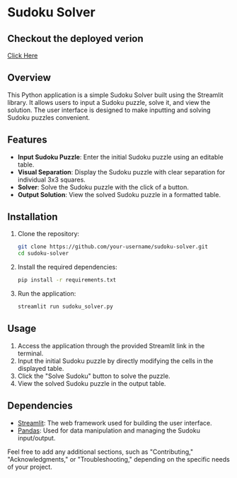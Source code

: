 # Sudoku Solver

## Checkout the deployed verion
[Click Here](https://sudokusolver-s9ozswfh576df7mszhkmjy.streamlit.app/)


## Overview

This Python application is a simple Sudoku Solver built using the Streamlit library. It allows users to input a Sudoku puzzle, solve it, and view the solution. The user interface is designed to make inputting and solving Sudoku puzzles convenient.

## Features

- **Input Sudoku Puzzle**: Enter the initial Sudoku puzzle using an editable table.
- **Visual Separation**: Display the Sudoku puzzle with clear separation for individual 3x3 squares.
- **Solver**: Solve the Sudoku puzzle with the click of a button.
- **Output Solution**: View the solved Sudoku puzzle in a formatted table.

## Installation

1. Clone the repository:

    ```bash
    git clone https://github.com/your-username/sudoku-solver.git
    cd sudoku-solver
    ```

2. Install the required dependencies:

    ```bash
    pip install -r requirements.txt
    ```

3. Run the application:

    ```bash
    streamlit run sudoku_solver.py
    ```

## Usage

1. Access the application through the provided Streamlit link in the terminal.
2. Input the initial Sudoku puzzle by directly modifying the cells in the displayed table.
3. Click the "Solve Sudoku" button to solve the puzzle.
4. View the solved Sudoku puzzle in the output table.

## Dependencies

- [Streamlit](https://www.streamlit.io/): The web framework used for building the user interface.
- [Pandas](https://pandas.pydata.org/): Used for data manipulation and managing the Sudoku input/output.


Feel free to add any additional sections, such as "Contributing," "Acknowledgments," or "Troubleshooting," depending on the specific needs of your project.
